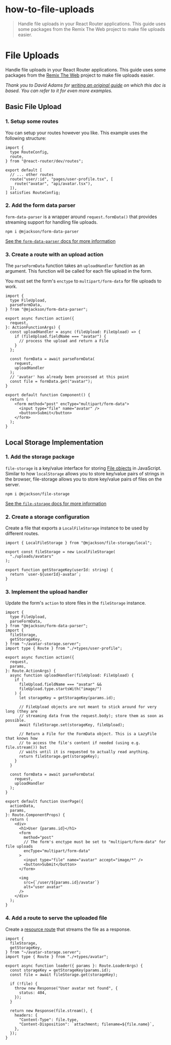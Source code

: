 # how-to-file-uploads

> Handle file uploads in your React Router applications. This guide uses some packages from the Remix The Web project to make file uploads easier.

# File Uploads

Handle file uploads in your React Router applications. This guide uses some packages from the [Remix The Web](https://github.com/mjackson/remix-the-web) project to make file uploads easier.

_Thank you to David Adams for [writing an original guide](https://programmingarehard.com/2024/09/06/remix-file-uploads-updated.html/) on which this doc is based. You can refer to it for even more examples._

## Basic File Upload

### 1\. Setup some routes

You can setup your routes however you like. This example uses the following structure:

    import {
      type RouteConfig,
      route,
    } from "@react-router/dev/routes";

    export default [
      // ... other routes
      route("user/:id", "pages/user-profile.tsx", [
        route("avatar", "api/avatar.tsx"),
      ]),
    ] satisfies RouteConfig;

### 2\. Add the form data parser

`form-data-parser` is a wrapper around `request.formData()` that provides streaming support for handling file uploads.

    npm i @mjackson/form-data-parser

[See the `form-data-parser` docs for more information](https://github.com/mjackson/remix-the-web/tree/main/packages/form-data-parser)

### 3\. Create a route with an upload action

The `parseFormData` function takes an `uploadHandler` function as an argument. This function will be called for each file upload in the form.

You must set the form's `enctype` to `multipart/form-data` for file uploads to work.

    import {
      type FileUpload,
      parseFormData,
    } from "@mjackson/form-data-parser";

    export async function action({
      request,
    }: ActionFunctionArgs) {
      const uploadHandler = async (fileUpload: FileUpload) => {
        if (fileUpload.fieldName === "avatar") {
          // process the upload and return a File
        }
      };

      const formData = await parseFormData(
        request,
        uploadHandler
      );
      // 'avatar' has already been processed at this point
      const file = formData.get("avatar");
    }

    export default function Component() {
      return (
        <form method="post" encType="multipart/form-data">
          <input type="file" name="avatar" />
          <button>Submit</button>
        </form>
      );
    }

## Local Storage Implementation

### 1\. Add the storage package

`file-storage` is a key/value interface for storing [File objects](https://developer.mozilla.org/en-US/docs/Web/API/File) in JavaScript. Similar to how `localStorage` allows you to store key/value pairs of strings in the browser, file-storage allows you to store key/value pairs of files on the server.

    npm i @mjackson/file-storage

[See the `file-storage` docs for more information](https://github.com/mjackson/remix-the-web/tree/main/packages/file-storage)

### 2\. Create a storage configuration

Create a file that exports a `LocalFileStorage` instance to be used by different routes.

    import { LocalFileStorage } from "@mjackson/file-storage/local";

    export const fileStorage = new LocalFileStorage(
      "./uploads/avatars"
    );

    export function getStorageKey(userId: string) {
      return `user-${userId}-avatar`;
    }

### 3\. Implement the upload handler

Update the form's `action` to store files in the `fileStorage` instance.

    import {
      type FileUpload,
      parseFormData,
    } from "@mjackson/form-data-parser";
    import {
      fileStorage,
      getStorageKey,
    } from "~/avatar-storage.server";
    import type { Route } from "./+types/user-profile";

    export async function action({
      request,
      params,
    }: Route.ActionArgs) {
      async function uploadHandler(fileUpload: FileUpload) {
        if (
          fileUpload.fieldName === "avatar" &&
          fileUpload.type.startsWith("image/")
        ) {
          let storageKey = getStorageKey(params.id);

          // FileUpload objects are not meant to stick around for very long (they are
          // streaming data from the request.body); store them as soon as possible.
          await fileStorage.set(storageKey, fileUpload);

          // Return a File for the FormData object. This is a LazyFile that knows how
          // to access the file's content if needed (using e.g. file.stream()) but
          // waits until it is requested to actually read anything.
          return fileStorage.get(storageKey);
        }
      }

      const formData = await parseFormData(
        request,
        uploadHandler
      );
    }

    export default function UserPage({
      actionData,
      params,
    }: Route.ComponentProps) {
      return (
        <div>
          <h1>User {params.id}</h1>
          <form
            method="post"
            // The form's enctype must be set to "multipart/form-data" for file uploads
            encType="multipart/form-data"
          >
            <input type="file" name="avatar" accept="image/*" />
            <button>Submit</button>
          </form>

          <img
            src={`/user/${params.id}/avatar`}
            alt="user avatar"
          />
        </div>
      );
    }

### 4\. Add a route to serve the uploaded file

Create a [resource route](../how-to/resource-routes) that streams the file as a response.

    import {
      fileStorage,
      getStorageKey,
    } from "~/avatar-storage.server";
    import type { Route } from "./+types/avatar";

    export async function loader({ params }: Route.LoaderArgs) {
      const storageKey = getStorageKey(params.id);
      const file = await fileStorage.get(storageKey);

      if (!file) {
        throw new Response("User avatar not found", {
          status: 404,
        });
      }

      return new Response(file.stream(), {
        headers: {
          "Content-Type": file.type,
          "Content-Disposition": `attachment; filename=${file.name}`,
        },
      });
    }
